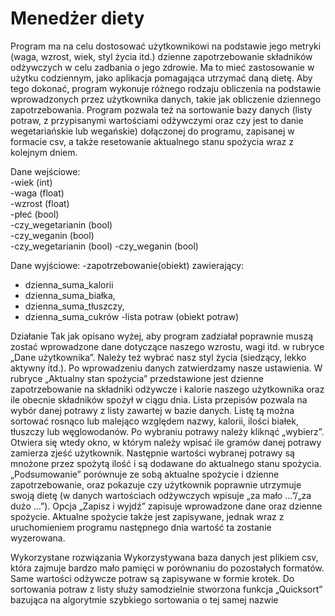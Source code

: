 # Menedżer diety
Program ma na celu dostosować użytkownikowi na podstawie jego metryki (waga, wzrost, wiek, styl życia itd.) dzienne zapotrzebowanie składników odżywczych w celu zadbania o jego zdrowie. Ma to mieć zastosowanie w użytku codziennym, jako aplikacja pomagająca utrzymać daną dietę.
Aby tego dokonać, program wykonuje różnego rodzaju obliczenia na podstawie wprowadzonych przez użytkownika danych, takie jak obliczenie dziennego zapotrzebowania. Program pozwala też na sortowanie bazy danych (listy potraw, z przypisanymi wartościami odżywczymi oraz czy jest to danie wegetariańskie lub wegańskie) dołączonej do programu, zapisanej w formacie csv, a także resetowanie aktualnego stanu spożycia wraz z kolejnym dniem.

Dane wejściowe: 				
-wiek (int) 					 
-waga (float) 					
-wzrost (float)					 
-płeć (bool) 					 
-czy_wegetarianin (bool)			
-czy_weganin (bool) 				 
-czy_wegetarianin (bool) 
-czy_weganin (bool)

Dane wyjściowe:
-zapotrzebowanie(obiekt) zawierający:
* dzienna_suma_kalorii 
* dzienna_suma_białka,
* dzienna_suma_tłuszczy,
* dzienna_suma_cukrów
-lista potraw (obiekt potraw)

Działanie
Tak jak opisano wyżej, aby program zadziałał poprawnie muszą zostać wprowadzone dane dotyczące naszego wzrostu, wagi itd. w rubryce „Dane użytkownika”. Należy też wybrać nasz styl życia (siedzący, lekko aktywny itd.). Po wprowadzeniu danych zatwierdzamy nasze ustawienia.
W rubryce „Aktualny stan spożycia” przedstawione jest dzienne zapotrzebowanie na składniki odżywcze i kalorie naszego użytkownika oraz ile obecnie składników spożył  w ciągu dnia.
Lista przepisów pozwala na wybór danej potrawy z listy zawartej w bazie danych. Listę tą można sortować rosnąco lub malejąco względem nazwy, kalorii, ilości białek, tłuszczy lub węglowodanów. Po wybraniu potrawy należy kliknąć „wybierz”. Otwiera się wtedy okno,  w którym należy wpisać ile gramów danej potrawy zamierza zjeść użytkownik. Następnie wartości wybranej potrawy są mnożone przez spożytą ilość i są dodawane do aktualnego stanu spożycia.
„Podsumowanie” porównuje ze sobą aktualne spożycie i dzienne zapotrzebowanie, oraz pokazuje czy użytkownik poprawnie utrzymuje swoją dietę (w danych wartościach odżywczych wpisuje „za mało …”/„za dużo …”).
Opcja „Zapisz i wyjdź” zapisuje wprowadzone dane oraz dzienne spożycie. Aktualne spożycie także jest zapisywane, jednak wraz z uruchomieniem programu następnego dnia wartość ta zostanie wyzerowana.

Wykorzystane rozwiązania
Wykorzystywana baza danych jest plikiem csv, która zajmuje bardzo mało pamięci w porównaniu do pozostałych formatów. Same wartości odżywcze potraw są zapisywane w formie krotek.
Do sortowania potraw z listy służy samodzielnie stworzona funkcja „Quicksort” bazująca na algorytmie szybkiego sortowania o tej samej nazwie
